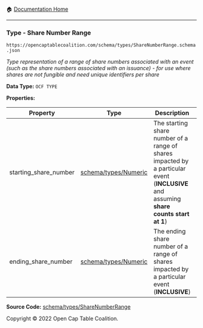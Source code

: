 :house: [Documentation Home](../../../README.md)

---

### Type - Share Number Range

`https://opencaptablecoalition.com/schema/types/ShareNumberRange.schema.json`

_Type representation of a range of share numbers associated with an event (such as the share numbers associated with an issuance) - for use where shares are not fungible and need unique identifiers *per share*_

**Data Type:** `OCF TYPE`

**Properties:**

| Property              | Type                                | Description                                                                                                                            | Required   |
| --------------------- | ----------------------------------- | -------------------------------------------------------------------------------------------------------------------------------------- | ---------- |
| starting_share_number | [schema/types/Numeric](/Numeric.md) | The starting share number of a range of shares impacted by a particular event (**INCLUSIVE** and assuming **share counts start at 1**) | `REQUIRED` |
| ending_share_number   | [schema/types/Numeric](/Numeric.md) | The ending share number of a range of shares impacted by a particular event (**INCLUSIVE**)                                            | `REQUIRED` |

**Source Code:** [schema/types/ShareNumberRange](../../../../schema/types/ShareNumberRange.schema.json)

Copyright © 2022 Open Cap Table Coalition.
